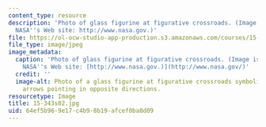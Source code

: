 ```yaml
---
content_type: resource
description: 'Photo of glass figurine at figurative crossroads. (Image is taken from
  NASA''s Web site: http://www.nasa.gov.)'
file: https://ol-ocw-studio-app-production.s3.amazonaws.com/courses/15-343-managing-transformations-in-work-organizations-and-society-spring-2002/64ef5b969e17c4b98b19afcef0ba8d09_15-343s02.jpg
file_type: image/jpeg
image_metadata:
  caption: 'Photo of glass figurine at figurative crossroads. (Image is taken from
    NASA''s Web site: [http://www.nasa.gov.)](http://www.nasa.gov/)'
  credit: ''
  image-alt: Photo of a glass figurine at figurative crossroads symbolized by four
    arrows pointing in opposite directions.
resourcetype: Image
title: 15-343s02.jpg
uid: 64ef5b96-9e17-c4b9-8b19-afcef0ba8d09
---
```

